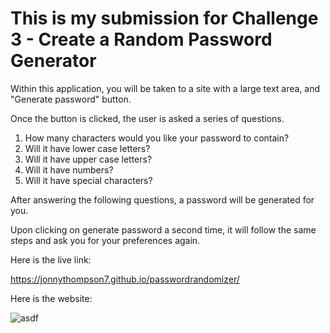 # This is my submission for Challenge 3 - Create a Random Password Generator

Within this application, you will be taken to a site with a large text area, and "Generate password" button.

Once the button is clicked, the user is asked a series of questions. 

1. How many characters would you like your password to contain?
2. Will it have lower case letters?
3. Will it have upper case letters?
4. Will it have numbers?
5. Will it have special characters?

After answering the following questions, a password will be generated for you. 

Upon clicking on generate password a second time, it will follow the same steps and ask you for your preferences again.

Here is the live link: 

https://jonnythompson7.github.io/passwordrandomizer/

Here is the website: 

![asdf](https://user-images.githubusercontent.com/104740057/173690936-ff8811c4-f5e7-44c1-bbd0-531cc32a85d8.JPG)
